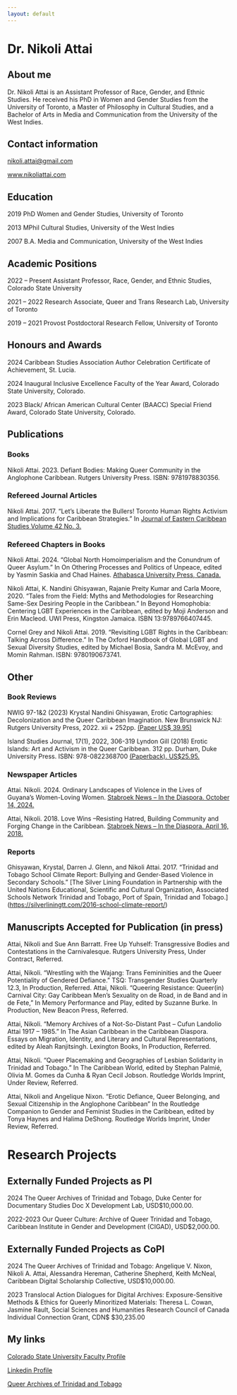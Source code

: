 ```yaml
---
layout: default
---
```

# Dr. Nikoli Attai

## About me

Dr. Nikoli Attai is an Assistant Professor of Race, Gender, and Ethnic Studies. He received his PhD in Women and Gender Studies from the University of Toronto, a Master of Philosophy in Cultural Studies, and a Bachelor of Arts in Media and Communication from the University of the West Indies.

## Contact information

nikoli.attai@gmail.com

www.nikoliattai.com
  
## Education
2019     PhD Women and Gender Studies, University of Toronto

2013     MPhil Cultural Studies, University of the West Indies

2007     B.A. Media and Communication, University of the West Indies

## Academic Positions
2022 – Present     Assistant Professor, Race, Gender, and Ethnic Studies, Colorado State University

2021 – 2022        Research Associate, Queer and Trans Research Lab, University of Toronto

2019 – 2021        Provost Postdoctoral Research Fellow, University of Toronto

## Honours and Awards

2024     Caribbean Studies Association Author Celebration Certificate of Achievement, St. Lucia.

2024     Inaugural Inclusive Excellence Faculty of the Year Award, Colorado State University, Colorado.

2023     Black/ African American Cultural Center (BAACC) Special Friend Award, Colorado State University, Colorado.

## Publications

### Books

Nikoli Attai. 2023. Defiant Bodies: Making Queer Community in the Anglophone Caribbean. Rutgers University Press. ISBN: 9781978830356.

### Refereed Journal Articles

Nikoli Attai. 2017. “Let’s Liberate the Bullers! Toronto Human Rights Activism and Implications for Caribbean Strategies.” In [Journal of Eastern Caribbean Studies Volume 42 No. 3.](https://www.jecsonline.com/journals/volume-42-no-3-december-2017/)

### Refereed Chapters in Books

Nikoli Attai. 2024. “Global North Homoimperialism and the Conundrum of Queer Asylum.” In On Othering Processes and Politics of Unpeace, edited by Yasmin Saskia and Chad Haines. [Athabasca University Press, Canada.](https://doi.org/10.15215/aupress/9781771993869.01)

Nikoli Attai, K. Nandini Ghisyawan, Rajanie Preity Kumar and Carla Moore, 2020. “Tales from the Field: Myths and Methodologies for Researching Same-Sex Desiring People in the Caribbean.” In Beyond Homophobia: Centering LGBT Experiences in the Caribbean, edited by Moji Anderson and Erin Macleod. UWI Press, Kingston Jamaica. ISBN 13:9789766407445.

Cornel Grey and Nikoli Attai. 2019. “Revisiting LGBT Rights in the Caribbean: Talking Across Difference.” In The Oxford Handbook of Global LGBT and Sexual Diversity Studies, edited by Michael Bosia, Sandra M. McEvoy, and Momin Rahman. ISBN: 9780190673741.

## Other

### Book Reviews

NWIG 97-1&2 (2023) Krystal Nandini Ghisyawan, Erotic Cartographies: Decolonization and the Queer Caribbean Imagination. New Brunswick NJ: Rutgers University Press, 2022. xii + 252pp. [(Paper US$ 39.95)](https://doi.org/10.1163/22134360-09701003)

Island Studies Journal, 17(1), 2022, 306-319 Lyndon Gill (2018) Erotic Islands: Art and Activism in the Queer Caribbean. 312 pp. Durham, Duke University Press. ISBN: 978-0822368700 [(Paperback). US$25.95.](https://islandstudiesjournal.org/issue/8165)

### Newspaper Articles

Attai. Nikoli. 2024. Ordinary Landscapes of Violence in the Lives of Guyana’s Women-Loving Women. [Stabroek News – In the Diaspora. October 14, 2024.](https://www.stabroeknews.com/2024/10/14/features/in-the-diaspora/ordinary-landscapes-of-violence-in-the-lives-of-guyanas-women-loving-women-nikoli-attai/)

Attai, Nikoli. 2018. Love Wins –Resisting Hatred, Building Community and Forging Change in the Caribbean. [Stabroek News – In the Diaspora. April 16, 2018.](https://www.stabroeknews.com/2018/features/in-the-diaspora/04/16/love-wins-resisting-hatred-building-community-and-forging-change-in-the-caribbean/)

### Reports

Ghisyawan, Krystal, Darren J. Glenn, and Nikoli Attai. 2017. “Trinidad and Tobago School Climate Report: Bullying and Gender-Based Violence in Secondary Schools.” [The Silver Lining Foundation in Partnership with the United Nations Educational, Scientific and Cultural Organization, Associated Schools Network Trinidad and Tobago, Port of Spain, Trinidad and Tobago.] (https://silverliningtt.com/2016-school-climate-report/)

## Manuscripts Accepted for Publication (in press)

Attai, Nikoli and Sue Ann Barratt. Free Up Yuhself: Transgressive Bodies and Contestations in the Carnivalesque. Rutgers University Press, Under Contract, Referred.

Attai, Nikoli. “Wrestling with the Wajang: Trans Femininities and the Queer Potentiality of Gendered Defiance.” TSQ: Transgender Studies Quarterly 12.3, In Production, Referred. Attai, Nikoli. “Queering Resistance: Queer(in) Carnival City: Gay Caribbean Men’s Sexuality on de Road, in de Band and in de Fete,” In Memory Performance and Play, edited by Suzanne Burke. In Production, New Beacon Press, Referred.

Attai, Nikoli. “Memory Archives of a Not-So-Distant Past – Cufun Landolio Attai 1917 – 1985.” In The Asian Caribbean in the Caribbean Diaspora. Essays on Migration, Identity, and Literary and Cultural Representations, edited by Aleah Ranjitsingh. Lexington Books, In Production, Referred.

Attai, Nikoli. “Queer Placemaking and Geographies of Lesbian Solidarity in Trinidad and Tobago.” In The Caribbean World, edited by Stephan Palmié, Olivia M. Gomes da Cunha & Ryan Cecil Jobson. Routledge Worlds Imprint, Under Review, Referred.

Attai, Nikoli and Angelique Nixon. “Erotic Defiance, Queer Belonging, and Sexual Citizenship in the Anglophone Caribbean” In the Routledge Companion to Gender and Feminist Studies in the Caribbean, edited by Tonya Haynes and Halima DeShong. Routledge Worlds Imprint, Under Review, Referred.

# Research Projects

## Externally Funded Projects as PI

2024       The Queer Archives of Trinidad and Tobago, Duke Center for Documentary Studies Doc X Development Lab, USD$10,000.00.

2022-2023  Our Queer Culture: Archive of Queer Trinidad and Tobago, Caribbean Institute in Gender and Development (CIGAD), USD$2,000.00.

## Externally Funded Projects as CoPI

2024       The Queer Archives of Trinidad and Tobago: Angelique V. Nixon, Nikoli A. Attai, Alessandra Hereman, Catherine Shepherd, Keith McNeal, Caribbean Digital Scholarship Collective, USD$10,000.00.

2023     Translocal Action Dialogues for Digital Archives: Exposure-Sensitive Methods & Ethics for Queerly Minoritized Materials: Theresa L. Cowan, Jasmine Rault, Social Sciences and Humanities Research Council of Canada Individual Connection Grant, CDN$ $30,235.00


## My links

[Colorado State University Faculty Profile](https://www.libarts.colostate.edu/people/nikattai/)

[Linkedin Profile](https://www.linkedin.com/in/dr-nikoli-attai-803b8315)

[Queer Archives of Trinidad and Tobago](https://www.queerarchivestt.org)
